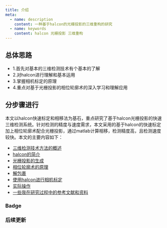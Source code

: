 ```yaml
---
title: 介绍
meta:
  - name: description
    content: 一种基于halcon的光栅投影的三维重构的研究
  - name: keywords
    content: halcon 光栅投影 三维重构
---
```

## 总体思路

- 1.首先对基本的三维检测技术有个基本的了解
- 2.对halcon进行理解和基本运用
- 3.掌握相机标定的原理
- 4.重点对基于光栅投影的相位轮廓术的深入学习和理解应用

## 分步骤进行
本文以halcon快速标定和相移法为基石，重点研究了基于halcon光栅投影的快速三维检测系统。针对检测的精度与速度需求，本文采用的基于halcon的快速标定加上相位轮廓术配合光栅投影，通过matlab计算相移，检测精度高，且检测速度较快。本文的主要内容如下：

- [三维检测技术方法的概述](./principle.md)
- [halcon的简介](./halcon.md)
- [光栅投影的生成](./raster-generation.md)
- [相位轮廓术的原理](./principle.md)
- [解包裹](./unwrapper.md)
- [使用halcon进行相机标定](./calibration.md)
- [实际操作](./getting-started.md)
- [一些我在研究过程中的参考文献和资料](./reference.md)


### Badge <Badge text="beta" type="warn"/> <Badge text="0.10.1+"/>

### 后续更新
